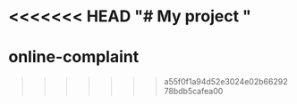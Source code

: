 <<<<<<< HEAD
"# My project " 
=======
# online-complaint
>>>>>>> a55f0f1a94d52e3024e02b6629278bdb5cafea00
